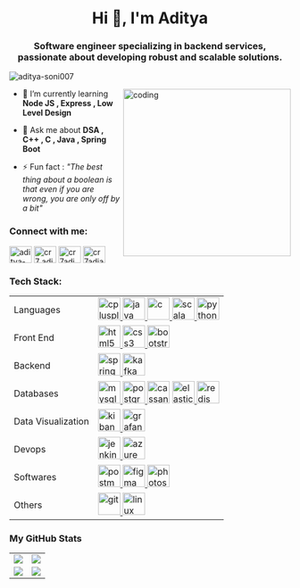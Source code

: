 <h1 align="center">Hi 👋, I'm Aditya</h1>
<h3 align="center">Software engineer specializing in backend services, passionate about developing robust and scalable solutions.</h3>

<p align="left"> <img src="https://komarev.com/ghpvc/?username=aditya-soni007&label=Profile%20views&color=0e75b6&style=flat" alt="aditya-soni007" /> </p>
<img align="right" alt="coding" height="300" width="300" src="https://i.pinimg.com/736x/f7/a3/2d/f7a32dc944050a2efaf520d505500674.jpg">

- 🌱 I’m currently learning **Node JS , Express , Low Level Design**

- 💬 Ask me about **DSA , C++ , C , Java , Spring Boot**
-  ⚡ Fun fact : *"The best thing about a boolean is that even
                  if you are wrong, you are only off by a bit"*


<h3 align="left">Connect with me:</h3>
<p align="left">
<a href="https://linkedin.com/in/aditya-soni-b85610202" target="blank"><img align="center" src="https://raw.githubusercontent.com/rahuldkjain/github-profile-readme-generator/master/src/images/icons/Social/linked-in-alt.svg" alt="aditya-soni-b85610202" height="30" width="40" /></a>
<a href="https://www.codechef.com/users/cr7_adi" target="blank"><img align="center" src="https://cdn.jsdelivr.net/npm/simple-icons@3.1.0/icons/codechef.svg" alt="cr7_adi" height="30" width="40" /></a>
<a href="https://www.leetcode.com/cr7adi" target="blank"><img align="center" src="https://raw.githubusercontent.com/rahuldkjain/github-profile-readme-generator/master/src/images/icons/Social/leet-code.svg" alt="cr7adi" height="30" width="40" /></a>
<a href="https://auth.geeksforgeeks.org/user/cr7adiac" target="blank"><img align="center" src="https://raw.githubusercontent.com/rahuldkjain/github-profile-readme-generator/master/src/images/icons/Social/geeks-for-geeks.svg" alt="cr7adiac" height="30" width="40" /></a>
</p>



<!-- Language and tools stuff start here  -->
<h3 align="left">Tech Stack:</h3>
<p align="left"> 
<table>
	<tr>
		<td>Languages </td>
			<td>
		<a href="https://isocpp.org/" target="_blank" rel="noreferrer"><img src="https://upload.wikimedia.org/wikipedia/commons/thumb/1/18/ISO_C%2B%2B_Logo.svg/1822px-ISO_C%2B%2B_Logo.svg.png" alt="cplusplus" width="40" height="40"/> </a> <a href="https://www.w3schools.com/css/" target="_blank" rel="noreferrer"> 
		<a href="https://www.java.com/en/" target="_blank" rel="noreferrer">
		<img src="https://cdn.worldvectorlogo.com/logos/java.svg" alt="java" width="40" height="40"/> </a> 
		<a href="https://www.cprogramming.com/" target="_blank" rel="noreferrer">	
		 <img src="https://upload.wikimedia.org/wikipedia/commons/thumb/1/18/C_Programming_Language.svg/1853px-C_Programming_Language.svg.png" alt="c" width="40" height="40"/> </a> <a href="https://cassandra.apache.org/" target="_blank" rel="noreferrer">	
		 <a href="https://www.scala-lang.org" target="_blank" rel="noreferrer"> <img src="https://www.svgrepo.com/show/354313/scala.svg" alt="scala" width="40" height="40"/> </a> 
		 <a href="https://www.python.org" target="_blank" rel="noreferrer"> <img src="https://www.svgrepo.com/show/376344/python.svg" alt="python" width="40" height="40"/> </a>
	  </td>
   </tr>
	<tr>
		<td>Front End</td>
		<td>
	<a href="https://www.w3.org/html/" target="_blank" rel="noreferrer"> <img src="https://asabeneh.github.io/washera/assets/images/html.png" alt="html5" width="40" height="40"/> </a>
	</a> <a href="https://www.w3schools.com/cpp/" target="_blank" rel="noreferrer"> <img src="https://upload.wikimedia.org/wikipedia/commons/thumb/6/62/CSS3_logo.svg/1024px-CSS3_logo.svg.png" alt="css3" width="40" height="40"/> </a> 
	</a> <a href="https://getbootstrap.com" target="_blank" rel="noreferrer"> <img src="https://upload.wikimedia.org/wikipedia/commons/thumb/b/b2/Bootstrap_logo.svg/1280px-Bootstrap_logo.svg.png" alt="bootstrap" width="40" height="40"/> </a>
	</td>
   </tr>
   <tr>
		<td>Backend</td>
		<td>
		<a href="https://spring.io/" target="_blank" rel="noreferrer"> <img src="https://www.vectorlogo.zone/logos/springio/springio-icon.svg" alt="spring" width="40" height="40"/> </a> 
		 <a href="https://kafka.apache.org/" target="_blank" rel="noreferrer"> <img src="https://www.vectorlogo.zone/logos/apache_kafka/apache_kafka-icon.svg" alt="kafka" width="40" height="40"/> </a>
	</td>
  </tr>
  <tr>
	<td>Databases</td>
	<td>
			<a href="https://www.mysql.com/" target="_blank" rel="noreferrer"> <img src="https://www.svgrepo.com/show/303251/mysql-logo.svg" alt="mysql" width="40" height="40"/> </a> 
			 <a href="https://www.postgresql.org" target="_blank" rel="noreferrer"> <img src="https://download.logo.wine/logo/PostgreSQL/PostgreSQL-Logo.wine.png" alt="postgresql" width="40" height="40"/> </a>
			 <a href="https://cassandra.apache.org/_/index.html/" target="_blank" rel="noreferrer"> <img src="https://www.vectorlogo.zone/logos/apache_cassandra/apache_cassandra-icon.svg" alt="cassandra" width="40" height="40"/></a>	
			 <a href="https://www.elastic.co" target="_blank" rel="noreferrer"> <img src="https://www.vectorlogo.zone/logos/elastic/elastic-icon.svg" alt="elasticsearch" width="40" height="40"/> </a>
			 <a href="https://redis.io" target="_blank" rel="noreferrer"> <img src="https://www.svgrepo.com/show/303460/redis-logo.svg" alt="redis" width="40" height="40"/> </a>
  </td>
</tr>
<tr>
	<td>Data Visualization</td>
	<td>
		 <a href="https://www.elastic.co/kibana" target="_blank" rel="noreferrer"> <img src="https://www.vectorlogo.zone/logos/elasticco_kibana/elasticco_kibana-icon.svg" alt="kibana" width="40" height="40"/> </a>
		<a href="https://grafana.com" target="_blank" rel="noreferrer"> <img src="https://www.vectorlogo.zone/logos/grafana/grafana-icon.svg" alt="grafana" width="40" height="40"/> </a>
   </td>
</tr>
	<tr>
		<td>Devops</td>
		<td>
		<a href="https://www.jenkins.io" target="_blank" rel="noreferrer"> <img src="https://www.vectorlogo.zone/logos/jenkins/jenkins-icon.svg" alt="jenkins" width="40" height="40"/> </a> 
		<a href="https://azure.microsoft.com/en-in/" target="_blank" rel="noreferrer"> <img src="https://www.vectorlogo.zone/logos/microsoft_azure/microsoft_azure-icon.svg" alt="azure" width="40" height="40"/> </a> 
	</td>	
  </tr>
  <tr>
		  <td>Softwares</td>
		   <td>
			<a href="https://postman.com" target="_blank" rel="noreferrer"> <img src="https://www.vectorlogo.zone/logos/getpostman/getpostman-icon.svg" alt="postman" width="40" height="40"/> </a> 
			<a href="https://www.figma.com/" target="_blank" rel="noreferrer"> <img src="https://www.vectorlogo.zone/logos/figma/figma-icon.svg" alt="figma" width="40" height="40"/> </a> 
			<a href="https://www.photoshop.com/en" target="_blank" rel="noreferrer"> <img src="https://cdn.freelogovectors.net/svg10/adobe-photoshop_logo-freelogovectors.net_.svg" alt="photoshop" width="40" height="40"/> </a>
	 </td>
  </tr>
  <tr>
	  <td>Others</td>
	  <td>
			<a href="https://git-scm.com/" target="_blank" rel="noreferrer"> <img src="https://www.vectorlogo.zone/logos/git-scm/git-scm-icon.svg" alt="git" width="40" height="40"/> </a>   
			  <a href="https://www.linux.org/" target="_blank" rel="noreferrer"> <img src="https://upload.wikimedia.org/wikipedia/commons/thumb/f/f1/Icons8_flat_linux.svg/1200px-Icons8_flat_linux.svg.png" alt="linux" width="40" height="40"/> </a>  
   </td>
  </tr>
</table>
     </p>


<!-- Language and tools stuff endhere  -->



### My GitHub Stats

<table>

<tr>
<td>

<img src="https://github-readme-stats.vercel.app/api?username=Aditya-Soni007&count_private=true&show_icons=true&theme=tokyonight"/>

</td>
<td>

<img src="https://github-readme-stats.vercel.app/api/top-langs/?username=Aditya-Soni007&langs_count=10&layout=compact&hide=php,scss,css,html,batchfile,gherkin,freemarker,xslt,tsql,ruby"/>

</td>

</tr>

<tr>

<td>

<img src="https://github-readme-streak-stats.herokuapp.com/?user=Aditya-Soni007"/>

</td>





<td>

<img src="https://github-profile-trophy.vercel.app/?username=Aditya-Soni007&row=3&column=4&no-bg=true"/>

</td>

</tr>

</table>
